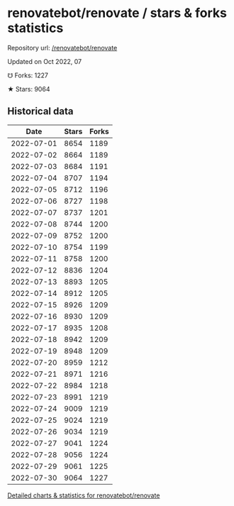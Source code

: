 # renovatebot/renovate / stars & forks statistics

Repository url: [/renovatebot/renovate](https://github.com/renovatebot/renovate)

Updated on Oct 2022, 07

☋ Forks: 1227

★ Stars: 9064

## Historical data
| Date | Stars | Forks |
|------|-------|-------|
| 2022-07-01 | 8654 | 1189 | 
| 2022-07-02 | 8664 | 1189 | 
| 2022-07-03 | 8684 | 1191 | 
| 2022-07-04 | 8707 | 1194 | 
| 2022-07-05 | 8712 | 1196 | 
| 2022-07-06 | 8727 | 1198 | 
| 2022-07-07 | 8737 | 1201 | 
| 2022-07-08 | 8744 | 1200 | 
| 2022-07-09 | 8752 | 1200 | 
| 2022-07-10 | 8754 | 1199 | 
| 2022-07-11 | 8758 | 1200 | 
| 2022-07-12 | 8836 | 1204 | 
| 2022-07-13 | 8893 | 1205 | 
| 2022-07-14 | 8912 | 1205 | 
| 2022-07-15 | 8926 | 1209 | 
| 2022-07-16 | 8930 | 1209 | 
| 2022-07-17 | 8935 | 1208 | 
| 2022-07-18 | 8942 | 1209 | 
| 2022-07-19 | 8948 | 1209 | 
| 2022-07-20 | 8959 | 1212 | 
| 2022-07-21 | 8971 | 1216 | 
| 2022-07-22 | 8984 | 1218 | 
| 2022-07-23 | 8991 | 1219 | 
| 2022-07-24 | 9009 | 1219 | 
| 2022-07-25 | 9024 | 1219 | 
| 2022-07-26 | 9034 | 1219 | 
| 2022-07-27 | 9041 | 1224 | 
| 2022-07-28 | 9056 | 1224 | 
| 2022-07-29 | 9061 | 1225 | 
| 2022-07-30 | 9064 | 1227 | 


[Detailed charts & statistics for renovatebot/renovate](https://reviewgithub.com/rep/renovatebot/renovate)
